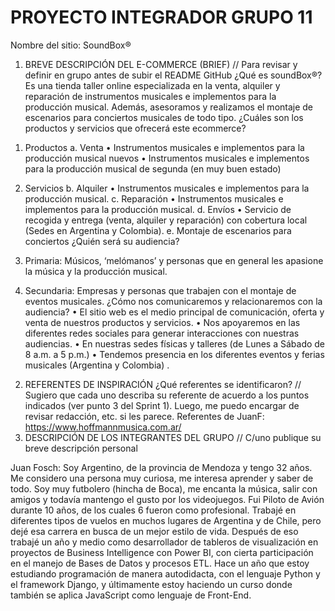 # PROYECTO INTEGRADOR GRUPO 11
Nombre del sitio: SoundBox®

1. BREVE DESCRIPCIÓN DEL E-COMMERCE (BRIEF)
// Para revisar y definir en grupo antes de subir el README GitHub
¿Qué es soundBox®?
Es una tienda taller online especializada en la venta, alquiler y reparación de instrumentos
musicales e implementos para la producción musical. Además, asesoramos y realizamos el
montaje de escenarios para conciertos musicales de todo tipo.
¿Cuáles son los productos y servicios que ofrecerá este ecommerce?
1) Productos
a. Venta
• Instrumentos musicales e implementos para la producción musical nuevos
• Instrumentos musicales e implementos para la producción musical de segunda
(en muy buen estado)
2) Servicios
b. Alquiler
• Instrumentos musicales e implementos para la producción musical.
c. Reparación
• Instrumentos musicales e implementos para la producción musical.
d. Envíos
• Servicio de recogida y entrega (venta, alquiler y reparación) con cobertura local
(Sedes en Argentina y Colombia).
e. Montaje de escenarios para conciertos
¿Quién será su audiencia?

1) Primaria: Músicos, ‘melómanos’ y personas que en general les apasione la música y la
producción musical.

2) Secundaria: Empresas y personas que trabajen con el montaje de eventos musicales.
¿Cómo nos comunicaremos y relacionaremos con la audiencia?
• El sitio web es el medio principal de comunicación, oferta y venta de nuestros
productos y servicios.
• Nos apoyaremos en las diferentes redes sociales para generar interacciones con
nuestras audiencias.
• En nuestras sedes físicas y talleres (de Lunes a Sábado de 8 a.m. a 5 p.m.)
• Tendemos presencia en los diferentes eventos y ferias musicales (Argentina y
Colombia) .

2. REFERENTES DE INSPIRACIÓN
¿Qué referentes se identificaron?
// Sugiero que cada uno describa su referente de acuerdo a los puntos indicados (ver punto 3
del Sprint 1). Luego, me puedo encargar de revisar redacción, etc. si les parece.
Referentes de JuanF: https://www.hoffmannmusica.com.ar/
4. DESCRIPCIÓN DE LOS INTEGRANTES DEL GRUPO
// C/uno publique su breve descripción personal

Juan Fosch: 
Soy Argentino, de la provincia de Mendoza y tengo 32 años. Me considero una persona muy curiosa, me interesa aprender y saber de todo.
Soy muy futbolero (hincha de Boca), me encanta la música, salir con amigos y todavía mantengo el gusto por los videojuegos.
Fui Piloto de Avión durante 10 años, de los cuales 6 fueron como profesional. Trabajé en diferentes tipos de vuelos en muchos lugares de Argentina y de Chile, pero dejé esa carrera en busca de un mejor estilo de vida. 
Después de eso trabajé un año y medio como desarrollador de tableros de visualización en proyectos de Business Intelligence con Power BI, con cierta participación en el manejo de Bases de Datos y procesos ETL.
Hace un año que estoy estudiando programación de manera autodidacta, con el lenguaje Python y el framework Django, y últimamente estoy haciendo un curso donde también se aplica JavaScript como lenguaje de Front-End.
